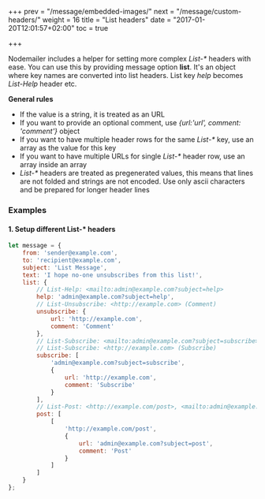 +++
prev = "/message/embedded-images/"
next = "/message/custom-headers/"
weight = 16
title = "List headers"
date = "2017-01-20T12:01:57+02:00"
toc = true

+++

Nodemailer includes a helper for setting more complex _List-*_ headers with ease. You can use this by providing message option **list**. It's an object where key names are converted into list headers. List key *help* becomes *List-Help* header etc.

**General rules**

- If the value is a string, it is treated as an URL
- If you want to provide an optional comment, use *{url:'url', comment: 'comment'}* object
- If you want to have multiple header rows for the same _List-*_ key, use an array as the value for this key
- If you want to have multiple URLs for single _List-*_ header row, use an array inside an array
- _List-*_ headers are treated as pregenerated values, this means that lines are not folded and strings are not encoded. Use only ascii characters and be prepared for longer header lines

### Examples

#### 1\. Setup different List-* headers

```javascript
let message = {
    from: 'sender@example.com',
    to: 'recipient@example.com',
    subject: 'List Message',
    text: 'I hope no-one unsubscribes from this list!',
    list: {
        // List-Help: <mailto:admin@example.com?subject=help>
        help: 'admin@example.com?subject=help',
        // List-Unsubscribe: <http://example.com> (Comment)
        unsubscribe: {
            url: 'http://example.com',
            comment: 'Comment'
        },
        // List-Subscribe: <mailto:admin@example.com?subject=subscribe>
        // List-Subscribe: <http://example.com> (Subscribe)
        subscribe: [
            'admin@example.com?subject=subscribe',
            {
                url: 'http://example.com',
                comment: 'Subscribe'
            }
        ],
        // List-Post: <http://example.com/post>, <mailto:admin@example.com?subject=post> (Post)
        post: [
            [
                'http://example.com/post',
                {
                    url: 'admin@example.com?subject=post',
                    comment: 'Post'
                }
            ]
        ]
    }
};
```
